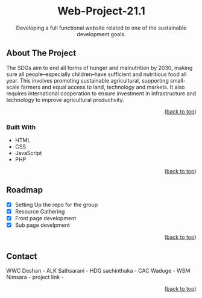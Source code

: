 <div id="top"></div>
<h1 align="center">Web-Project-21.1</h1>
<p align="center">Developing a full functional website related to one of the sustainable development goals. </p>



## About The Project
The SDGs aim to end all forms of hunger and malnutrition by 2030, making sure all people–especially children–have sufficient and nutritious food all year. This involves promoting sustainable agricultural, supporting small-scale farmers and equal access to land, technology and markets. It also requires international cooperation to ensure investment in infrastructure and technology to improve agricultural productivity.
 

<p align="right">(<a href="#top">back to top</a>)</p>

### Built With
* HTML
* CSS
* JavaScript
* PHP

<p align="right">(<a href="#top">back to top</a>)</p>

## Roadmap
- [x] Setting Up the repo for the group
- [x] Resource Gathering
- [x] Front page development
- [x] Sub page develpment

<p align="right">(<a href="#top">back to top</a>)</p>

## Contact
WWC Deshan -
ALK Sathsarani -
HDG sachinthaka -
CAC Waduge -
WSM Nimsara -
project link -







<p align="right">(<a href="#top">back to top</a>)</p>




